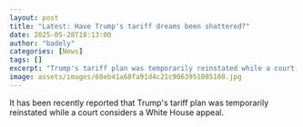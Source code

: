 ```yaml
---
layout: post
title: "Latest: Have Trump's tariff dreams been shattered?"
date: 2025-05-28T18:13:00
author: "badely"
categories: [News]
tags: []
excerpt: "Trump's tariff plan was temporarily reinstated while a court considers a White House appeal."
image: assets/images/60eb41a68fa91d4c21c9063951085100.jpg
---
```


It has been recently reported that Trump's tariff plan was temporarily reinstated while a court considers a White House appeal.

